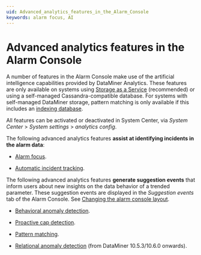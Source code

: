 ```yaml
---
uid: Advanced_analytics_features_in_the_Alarm_Console
keywords: alarm focus, AI
---
```


# Advanced analytics features in the Alarm Console

A number of features in the Alarm Console make use of the artificial intelligence capabilities provided by DataMiner Analytics. These features are only available on systems using [Storage as a Service](xref:STaaS) (recommended) or using a self-managed Cassandra-compatible database. For systems with self-managed DataMiner storage, pattern matching is only available if this includes an [indexing database](xref:Indexing_Database).

All features can be activated or deactivated in System Center, via *System Center* > *System settings* > *analytics config*.

The following advanced analytics features **assist at identifying incidents in the alarm data**:

- [Alarm focus](xref:ApplyingAlarmFiltersInTheAlarmConsole#filtering-alarms-on-alarm-focus).

- [Automatic incident tracking](xref:Automatic_incident_tracking).

The following advanced analytics features **generate suggestion events** that inform users about new insights on the data behavior of a trended parameter. These suggestion events are displayed in the *Suggestion events* tab of the Alarm Console. See [Changing the alarm console layout](xref:ChangingTheAlarmConsoleLayout).

- [Behavioral anomaly detection](xref:Behavioral_anomaly_detection).

- [Proactive cap detection](xref:Proactive_cap_detection).

- [Pattern matching](xref:Monitoring_of_trend_patterns).

- [Relational anomaly detection](xref:Relational_anomaly_detection) (from DataMiner 10.5.3/10.6.0 onwards).
